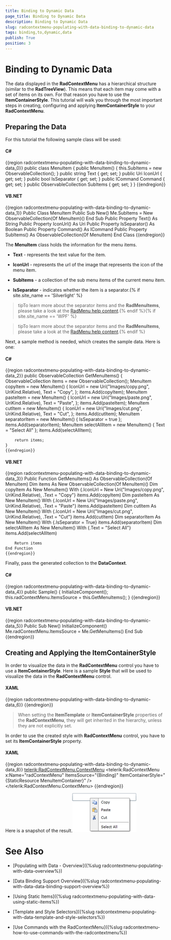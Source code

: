```yaml
---
title: Binding to Dynamic Data
page_title: Binding to Dynamic Data
description: Binding to Dynamic Data
slug: radcontextmenu-populating-with-data-binding-to-dynamic-data
tags: binding,to,dynamic,data
publish: True
position: 3
---
```


# Binding to Dynamic Data



The data displayed in the __RadContextMenu__ has a hierarchical structure (similar to the __RadTreeView__). This means that each item may come with a set of items on its own. For that reason you have to use the __ItemContainerStyle__. This tutorial will walk you through the most important steps in creating, configuring and applying __ItemContainerStyle__ to your __RadContextMenu__.

## Preparing the Data

For this tutorial the following sample class will be used:

#### __C#__

{{region radcontextmenu-populating-with-data-binding-to-dynamic-data_0}}
	public class MenuItem
	{
	    public MenuItem()
	    {
	        this.SubItems = new ObservableCollection<MenuItem>();
	    }
	    public string Text
	    {
	        get;
	        set;
	    }
	    public Uri IconUrl
	    {
	        get;
	        set;
	    }
	    public bool IsSeparator
	    {
	        get;
	        set;
	    }
	    public ICommand Command
	    {
	        get;
	        set;
	    }
	    public ObservableCollection<MenuItem> SubItems
	    {
	        get;
	        set;
	    }
	}
	{{endregion}}



#### __VB.NET__

{{region radcontextmenu-populating-with-data-binding-to-dynamic-data_1}}
	Public Class MenuItem
		Public Sub New()
			Me.SubItems = New ObservableCollection(Of MenuItem)()
		End Sub
		Public Property Text() As String
		Public Property IconUrl() As Uri
		Public Property IsSeparator() As Boolean
		Public Property Command() As ICommand
		Public Property SubItems() As ObservableCollection(Of MenuItem)
	End Class
	{{endregion}}



The __MenuItem__ class holds the information for the menu items.

* __Text__ - represents the text value for the item.

* __IconUrl__ - represents the url of the image that represents the icon of the menu item.

* __SubItems__ - a collection of the sub menu items of the current menu item.

* __IsSeparator__ - indicates whether the item is a separator.{% if site.site_name == 'Silverlight' %}

>tipTo learn more about the separator items and the __RadMenuItems__, please take a look at the [RadMenu help content](http://www.telerik.com/help/silverlight/radmenu-overview).{% endif %}{% if site.site_name == 'WPF' %}

>tipTo learn more about the separator items and the __RadMenuItems__, please take a look at the [RadMenu help content](http://www.telerik.com/help/wpf/radmenu-overview).{% endif %}

Next, a sample method is needed, which creates the sample data. Here is one:

#### __C#__

{{region radcontextmenu-populating-with-data-binding-to-dynamic-data_2}}
	public ObservableCollection<MenuItem> GetMenuItems()
	{
	    ObservableCollection<MenuItem> items = new ObservableCollection<MenuItem>();
	    MenuItem copyItem = new MenuItem()
	    {
	        IconUrl = new Uri("Images/copy.png", UriKind.Relative),
	        Text = "Copy",
	    };
	    items.Add(copyItem);
	    MenuItem pasteItem = new MenuItem()
	    {
	        IconUrl = new Uri("Images/paste.png", UriKind.Relative),
	        Text = "Paste",
	    };
	    items.Add(pasteItem);
	    MenuItem cutItem = new MenuItem()
	    {
	        IconUrl = new Uri("Images/cut.png", UriKind.Relative),
	        Text = "Cut",
	    };
	    items.Add(cutItem);
	    MenuItem separatorItem = new MenuItem()
	    {
	        IsSeparator = true
	    };
	    items.Add(separatorItem);
	    MenuItem selectAllItem = new MenuItem()
	    {
	        Text = "Select All"
	    };
	    items.Add(selectAllItem);
	
	    return items;
	}
	{{endregion}}



#### __VB.NET__

{{region radcontextmenu-populating-with-data-binding-to-dynamic-data_3}}
	Public Function GetMenuItems() As ObservableCollection(Of MenuItem)
		Dim items As New ObservableCollection(Of MenuItem)()
		Dim copyItem As New MenuItem() With {.IconUrl = New Uri("Images/copy.png", UriKind.Relative), .Text = "Copy"}
		items.Add(copyItem)
		Dim pasteItem As New MenuItem() With {.IconUrl = New Uri("Images/paste.png", UriKind.Relative), .Text = "Paste"}
		items.Add(pasteItem)
		Dim cutItem As New MenuItem() With {.IconUrl = New Uri("Images/cut.png", UriKind.Relative), .Text = "Cut"}
		items.Add(cutItem)
		Dim separatorItem As New MenuItem() With {.IsSeparator = True}
		items.Add(separatorItem)
		Dim selectAllItem As New MenuItem() With {.Text = "Select All"}
		items.Add(selectAllItem)
	
		Return items
	End Function
	{{endregion}}



Finally, pass the generated collection to the __DataContext__.

#### __C#__

{{region radcontextmenu-populating-with-data-binding-to-dynamic-data_4}}
	public Sample()
	{
	    InitializeComponent();
	    this.radContextMenu.ItemsSource = this.GetMenuItems();
	}
	{{endregion}}



#### __VB.NET__

{{region radcontextmenu-populating-with-data-binding-to-dynamic-data_5}}
	Public Sub New()
	 InitializeComponent()
	 Me.radContextMenu.ItemsSource = Me.GetMenuItems()
	End Sub
	{{endregion}}



## Creating and Applying the ItemContainerStyle

In order to visualize the data in the __RadContextMenu__ control you have to use a __ItemContainerStyle__. Here is a sample __Style__ that will be used to visualize the data in the __RadContextMenu__ control.

#### __XAML__

{{region radcontextmenu-populating-with-data-binding-to-dynamic-data_6}}
	<Style x:Key="MenuItemContainer" TargetType="telerik:RadMenuItem">
	    <Setter Property="Icon" Value="{Binding IconUrl}"/>
	    <Setter Property="IconTemplate">
	        <Setter.Value>
	            <DataTemplate>
	                <Image Source="{Binding}" Stretch="None"/>
	            </DataTemplate>
	        </Setter.Value>
	    </Setter>
	    <Setter Property="IsSeparator" Value="{Binding IsSeparator}"/>
	    <Setter Property="Header" Value="{Binding Text}"/>
	    <Setter Property="ItemsSource" Value="{Binding SubItems}"/>
	    <Setter Property="Command" Value="{Binding Command}"/>
	</Style>
	{{endregion}}



>When setting the __ItemTemplate__ or __ItemContainerStyle__ properties of the __RadContextMenu__, they will get inherited in the hierarchy, unless they are not explicitly set.

In order to use the created style with __RadContextMenu__ control, you have to set its __ItemContainerStyle__ property.

#### __XAML__

{{region radcontextmenu-populating-with-data-binding-to-dynamic-data_8}}
	<TextBox Width="200" VerticalAlignment="Center" ContextMenu="{x:Null}" >
	    <telerik:RadContextMenu.ContextMenu>
	        <telerik:RadContextMenu x:Name="radContextMenu"
	                                ItemsSource="{Binding}"
	                                ItemContainerStyle="{StaticResource MenuItemContainer}" />
	    </telerik:RadContextMenu.ContextMenu>
	</TextBox>
	{{endregion}}



Here is a snapshot of the result.![](images/RadContextMenu_Populating_with_Data_Dynamic_Items_02.png)

# See Also

 * [Populating with Data - Overview]({%slug radcontextmenu-populating-with-data-overview%})

 * [Data Binding Support Overview]({%slug radcontextmenu-populating-with-data-data-binding-support-overview%})

 * [Using Static Items]({%slug radcontextmenu-populating-with-data-using-static-items%})

 * [Template and Style Selectors]({%slug radcontextmenu-populating-with-data-template-and-style-selectors%})

 * [Use Commands with the RadContextMenu]({%slug radcontextmenu-how-to-use-commands-with-the-radcontextmenu%})
